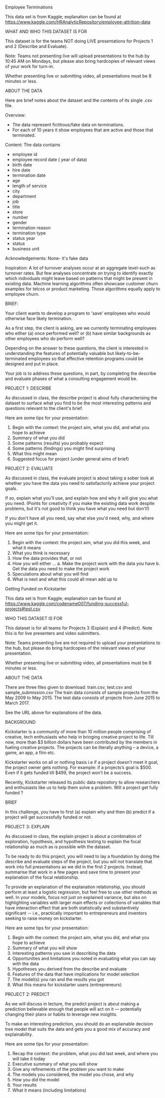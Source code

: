Employee Terminations

This data set is from Kaggle; explanation can be found at
https://www.kaggle.com/HRAnalyticRepository/employee-attrition-data



WHAT AND WHO THIS DATASET IS FOR

This dataset is for the teams NOT doing LIVE presentations for Projects 1 and 2 (Describe and Evaluate).

Note: Teams not presenting live will upload presentations to the hub by 10:45 AM on Mondays, but please also bring hardcopies of  relevant views of your work for turn-in. 

Whether presenting live or submitting video, all presentations must be 8 minutes or less.



ABOUT THE DATA

Here are brief notes about the dataset and the contents of its single .csv file.

Overview:
- The data represent fictitious/fake data on terminations. 
- For each of 10 years it show employees that are active and those that terminated.

Content:
The data contains
- employee id 
- employee record date ( year of data) 
- birth date 
- hire date 
- termination date 
- age
- length of service
- city
- department
- job
- title
- store
- number 
- gender
- termination reason
- termination type
- status year
- status
- business unit

Acknowledgements:
None- it's fake data

Inspiration:
A lot of turnover analyses occur at an aggregate level-such as turnover rates. But few analyses concentrate on trying to identify exactly which individuals might leave based on patterns that might be present in existing data. Machine learning algorithms often showcase customer churn examples for telcos or product marketing. Those algorithms equally apply to employee churn.



BRIEF:

Your client wants to develop a program to 'save' employees who would otherwise face likely termination. 

As a first step, the client is asking, are we currently terminating employees who either 
(a) once performed well? or 
(b) have similar backgrounds as other employees who do perform well?

Depending on the answer to these questions, the client is interested in understanding the features of potentially valuable but likely-to-be-terminated employees so that effective retention programs could be designed and put in place. 

Your job is to address these questions, in part, by completing the describe and evaluate phases of what a consulting engagement would be. 



PROJECT 1: DESCRIBE

As discussed in class, the describe project is about fully characterising the dataset to surface what you find to be the most interesting patterns and questions relevant to the client's brief.

Here are some tips for your presentation:  
1. Begin with the context: the project aim, what you did, and what you hope to achieve  
2. Summary of what you did
3. Some patterns (results) you probably expect 
4. Some patterns (findings) you might find surprising
5. What this might mean
6. Suggested focus for project (under general aims of brief)



PROJECT 2: EVALUATE

As discussed in class, the evaluate project is about taking a sober look at whether you have the data you need to satisfactorily achieve your project goals. 

If so, explain what you'll use, and explain how and why it will give you what you need. (Points for creativity if you make the existing data work despite problems, but it's not good to think you have what you need but don't!) 

If you don't have all you need, say what else you'd need, why, and where you might get it. 

Here are some tips for your presentation:  
1. Begin with the context: the project aim, what you did this week, and what it means  
2. What you think is necessary
3. How the data provides that, or not 
4. How you will either ...
	a. Make the project work with the data you have
	b. Get the data you need to make the project work 
5. Speculations about what you will find
6. What is next and what this could all mean add up to 

Getting Funded on Kickstarter

This data set is from Kaggle; explanation can be found at
https://www.kaggle.com/codename007/funding-successful-projects#test.csv



WHO THIS DATASET IS FOR

This dataset is for all teams for Projects 3 (Explain) and 4 (Predict). Note this is for live presenters and video submitters.

Note: Teams presenting live are not required to upload your presentations to the hub, but please do bring hardcopies of the relevant views of your presentation. 

Whether presenting live or submitting video, all presentations must be 8 minutes or less.



ABOUT THE DATA 

There are three files given to download: train.csv, test.csv and sample_submission.csv The train data consists of sample projects from the May 2009 to May 2015. The test data consists of projects from June 2015 to March 2017.

See the URL above for explanations of the data.


BACKGROUND

Kickstarter is a community of more than 10 million people comprising of creative, tech enthusiasts who help in bringing creative project to life. Till now, more than $3 billion dollars have been contributed by the members in fueling creative projects. The projects can be literally anything – a device, a game, an app, a film etc.

Kickstarter works on all or nothing basis i.e if a project doesn’t meet it goal, the project owner gets nothing. For example: if a projects’s goal is $500. Even if it gets funded till $499, the project won’t be a success.

Recently, Kickstarter released its public data repository to allow researchers and enthusiasts like us to help them solve a problem. Will a project get fully funded ?



BRIEF

In this challenge, you have to first (a) explain why and then (b) predict if a project will get successfully funded or not.



PROJECT 3: EXPLAIN

As discussed in class, the explain project is about a combination of exploration, hypothesis, and hypothesis testing to explain the focal relationship as much as is possible with the dataset.

To be ready to do this project, you will need to lay a foundation by doing the describe and evaluate steps of the project, but you will not translate that work into full presentations as we did in the first 2 projects. Instead, summarise that work in a few pages and save time to present your explanation of the focal relationship.

To provide an explanation of the explanation relationship, you should perform at least a logistic regression, but feel free to use other methods as well. In your models, focus not just on explained variance, but also on highlighting variables with larger main effects or collections of variables that have interaction effect that are both statistically and substantively significant -- i.e., practically important to entrepreneurs and inventors seeking to raise money on kickstarter.  

Here are some tips for your presentation:  
1. Begin with the context: the project aim, what you did, and what you hope to achieve  
2. Summary of what you will show
3. Interesting patterns you saw in describing the data 
4. Opportunities and limitations you noted in evaluating what you can say with the data 
4. Hypotheses you derived from the describe and evaluate
5. Features of the data that have implications for model selection
6. The model(s) you ran and the results you got
7. What this means for kickstarter users (entrepreneurs) 



PROJECT 2: PREDICT

As we will discuss in lecture, the predict project is about making a prediction believable enough that people will act on it — potentially changing their plans or habits to leverage new insights.  

To make an interesting prediction, you should do an explainable decision tree model that suits the data and gets you a good mix of accuracy and explainability.
 
Here are some tips for your presentation:  
1. Recap the context: the problem, what you did last week, and where you will take it today   
2. Executive summary of what you will show
3. Give any refinements of the problem you want to make
4. The models you considered, the model you chose, and why 
5. How you did the model
6. Your results
7. What it means (including limitations)
